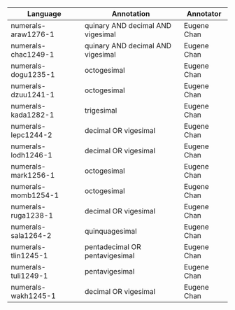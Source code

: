 Language | Annotation | Annotator
--- | --- | ---
numerals-araw1276-1 | quinary AND decimal AND vigesimal | Eugene Chan
numerals-chac1249-1 | quinary AND decimal AND vigesimal | Eugene Chan
numerals-dogu1235-1 | octogesimal | Eugene Chan
numerals-dzuu1241-1 | octogesimal | Eugene Chan
numerals-kada1282-1 | trigesimal | Eugene Chan
numerals-lepc1244-2 | decimal OR vigesimal | Eugene Chan
numerals-lodh1246-1 | decimal OR vigesimal | Eugene Chan
numerals-mark1256-1 | octogesimal | Eugene Chan
numerals-momb1254-1 | octogesimal | Eugene Chan
numerals-ruga1238-1 | decimal OR vigesimal | Eugene Chan
numerals-sala1264-2 | quinquagesimal | Eugene Chan
numerals-tlin1245-1 | pentadecimal OR pentavigesimal | Eugene Chan
numerals-tuli1249-1 | pentavigesimal | Eugene Chan
numerals-wakh1245-1 | decimal OR vigesimal | Eugene Chan
